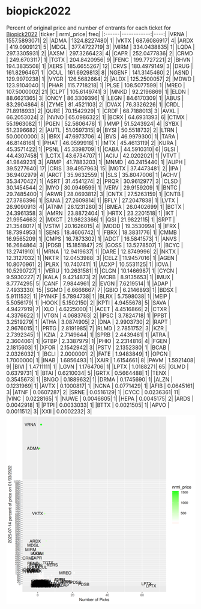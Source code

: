 # biopick2022
Percent of original price and number of entrants for each ticket for [Biopick2022](https://twitter.com/hashtag/Biopick2022)
|ticker |   nrml_price| freq|
|:------|------------:|----:|
|VRNA   | 1557.5893071|    2|
|ADMA   | 1324.8227480|    1|
|VKTX   |  687.6086917|    4|
|ARDX   |  419.0909121|    5|
|MDGL   |  377.4722719|    3|
|MIRM   |  334.0438835|    1|
|LQDA   |  297.3305931|    2|
|AXSM   |  297.3266423|    4|
|CAPR   |  252.0477836|    2|
|CRMD   |  249.6703117|    1|
|TGTX   |  204.8420956|    9|
|FENC   |  199.7727221|    2|
|BHVN   |  194.3835508|    1|
|XERS   |  185.6655267|   12|
|CRVS   |  180.4979149|    3|
|DRUG   |  161.8296467|    1|
|OCUL   |  161.6929813|    8|
|NGENF  |  141.3145460|    2|
|ASND   |  129.9970238|    1|
|VYGR   |  126.5682664|    2|
|ALDX   |  125.2500057|    2|
|MDWD   |  123.9104040|    1|
|PHAR   |  115.7718218|    1|
|PLSE   |  108.5077599|    1|
|MREO   |  107.5000002|   21|
|CLPT   |  105.6149741|    3|
|MNKD   |   92.2196869|    1|
|ELDN   |   88.6621365|    3|
|ONCY   |   86.3309396|    1|
|LEGN   |   84.6170309|    1|
|ABUS   |   83.2904864|    8|
|ZYME   |   81.4521103|    2|
|DVAX   |   76.3326226|    1|
|CRDL   |   71.8918933|    2|
|QURE   |   70.1542929|    1|
|CRDF   |   68.7188013|    3|
|AVXL   |   66.2053024|    2|
|NVNO   |   65.0986322|    1|
|BCRX   |   64.6931393|    6|
|CTMX   |   55.1963082|    1|
|PGEN   |   52.5606476|    1|
|IMMP   |   51.5243924|    4|
|SYBX   |   51.2396682|    2|
|AUTL   |   51.0597315|    9|
|BYSI   |   50.5518732|    2|
|LTRN   |   50.0000000|    3|
|IBRX   |   47.6973706|    4|
|BVS    |   46.9979300|    1|
|TARA   |   46.8148161|    1|
|PHAT   |   46.0599918|    1|
|IMTX   |   45.4613119|    2|
|KURA   |   45.3571422|    1|
|PSNL   |   45.3398709|    1|
|CABA   |   44.5910310|    6|
|GLSI   |   44.4307458|    1|
|LCTX   |   43.6734707|    1|
|ACIU   |   42.0202021|    1|
|VTVT   |   41.9849231|    3|
|ARMP   |   41.7883203|    1|
|MNMD   |   40.2415440|    1|
|AUPH   |   39.5277640|   17|
|CRIS   |   39.4957963|   15|
|MGTX   |   37.4473481|    2|
|IPA    |   36.9402979|    4|
|ARCT   |   35.9632559|    1|
|SLS    |   35.8047006|    1|
|ACHV   |   35.3470427|    1|
|ASRT   |   31.4541274|    2|
|PRQR   |   30.9612977|    3|
|CLSD   |   30.1454544|    2|
|MYO    |   30.0949599|    1|
|VERV   |   29.9159209|    1|
|BNTC   |   29.7485400|    1|
|ARWR   |   28.0693812|    3|
|CNTX   |   27.5263159|    1|
|CNTB   |   27.3786396|    1|
|SANA   |   27.2609814|    1|
|BFLY   |   27.2047838|    1|
|LVTX   |   26.9090913|    4|
|ATNM   |   26.1231280|    3|
|BMEA   |   26.0402699|    1|
|BCTX   |   24.3961358|    3|
|AMRN   |   23.8872404|    1|
|HRTX   |   23.2201518|    1|
|IKT    |   21.9954663|    2|
|MXCT   |   21.9823366|    1|
|QSI    |   21.9822115|    1|
|SRPT   |   21.3548017|    1|
|VSTM   |   20.1626015|    4|
|MODD   |   19.3530994|    1|
|IFRX   |   18.7394953|    1|
|SENS   |   18.4606742|    1|
|FBRX   |   18.3831776|    1|
|CMMB   |   16.9565209|    1|
|CMPS   |   16.7873302|    1|
|ADCT   |   16.5841573|    1|
|ANVS   |   16.2684864|    3|
|PDSB   |   15.1851847|   25|
|GOSS   |   13.5278507|    1|
|BCYC   |   13.2741910|    1|
|MRNA   |   12.9419637|    1|
|DARE   |   12.8749996|    2|
|NKTX   |   12.3127032|    1|
|NKTR   |   12.0453988|    3|
|CELZ   |   11.9457016|    1|
|AGEN   |   10.8070961|    2|
|PLRX   |   10.7407411|    1|
|ACXP   |   10.5531125|    1|
|IOVA   |   10.5290727|    1|
|VERU   |   10.2631581|    1|
|CLGN   |   10.1466987|    1|
|CYCN   |    9.5930227|    7|
|KALA   |    9.4214873|    2|
|MCRB   |    8.9135653|    1|
|IMUX   |    8.7774295|    5|
|CANF   |    7.9844961|    2|
|EVGN   |    7.6219514|    1|
|ADAP   |    7.4933330|   15|
|SGMO   |    6.6666667|    7|
|GBIO   |    6.2146893|    1|
|BDSX   |    5.9111532|    1|
|PYNKF  |    5.7894738|    1|
|BLRX   |    5.7598038|    1|
|MEIP   |    5.5056179|    1|
|HOOK   |    5.1502150|    2|
|KPTI   |    4.9455678|    5|
|SAVA   |    4.9427919|    7|
|XLO    |    4.6225000|    1|
|ACET   |    4.4516866|    2|
|CTXR   |    4.3376622|    1|
|VTGN   |    4.0683763|    2|
|IPSC   |    3.7824718|    1|
|PPBT   |    3.2519279|    1|
|ATHA   |    3.0874905|    2|
|DNA    |    2.9903730|    2|
|RAPT   |    2.9676015|    1|
|PRTG   |    2.8191985|    7|
|RLMD   |    2.7851752|    3|
|KZR    |    2.7392345|    1|
|KZIA   |    2.7149644|    1|
|SPRB   |    2.4439461|    1|
|ATRA   |    2.3604061|    1|
|GTBP   |    2.3387979|    1|
|PHIO   |    2.2314816|    4|
|FGEN   |    2.1815603|    1|
|XFOR   |    2.1542942|    3|
|PSTV   |    2.1352380|    1|
|BCAB   |    2.0326032|    1|
|BCLI   |    2.0000001|    2|
|FATE   |    1.9483849|    1|
|OPGN   |    1.7000000|    1|
|INAB   |    1.6856493|    1|
|XAIR   |    1.6154661|    8|
|PAVM   |    1.5921408|    9|
|BIVI   |    1.4711111|    1|
|LGVN   |    1.1764706|    1|
|LPTX   |    1.0188271|   65|
|GLMD   |    0.6379731|    1|
|BTAI   |    0.6210034|    5|
|GRTX   |    0.5664488|    1|
|TENX   |    0.3545673|    1|
|BNGO   |    0.1889632|    1|
|DRMA   |    0.1745690|    1|
|ALZN   |    0.1231969|    1|
|AVTX   |    0.1000817|    1|
|NCNA   |    0.0771429|    1|
|AFIB   |    0.0645161|    3|
|ATNF   |    0.0607287|    2|
|SRNE   |    0.0516129|    1|
|CYCC   |    0.0236361|   11|
|VINC   |    0.0228165|    1|
|NUWE   |    0.0046605|    1|
|HEPA   |    0.0045175|    2|
|ARDS   |    0.0042918|    1|
|PTPI   |    0.0033033|    1|
|BTTX   |    0.0021505|    1|
|APVO   |    0.0011512|    3|
|XXII   |    0.0002232|    3|
![retvspicks](biopicks.png?raw=true)
